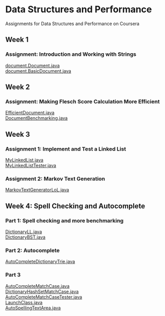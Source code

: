 # Data Structures and Performance
Assignments for Data Structures and Performance on Coursera

## Week 1
### Assignment: Introduction and Working with Strings
[document.Document.java](https://github.com/akueisara/data-structures-optimizing-performance/blob/master/MOOCTextEditor/src/document/Document.java) </br>
[document.BasicDocument.java](https://github.com/akueisara/data-structures-optimizing-performance/blob/master/MOOCTextEditor/src/document/BasicDocument.java) </br>

## Week 2
### Assignment: Making Flesch Score Calculation More Efficient
[EfficientDocument.java](https://github.com/akueisara/data-structures-and-performance/blob/master/MOOCTextEditor/src/document/EfficientDocument.java) </br>
[DocumentBenchmarking.java](https://github.com/akueisara/data-structures-and-performance/blob/master/MOOCTextEditor/src/document/DocumentBenchmarking.java) </br>

## Week 3
### Assignment 1: Implement and Test a Linked List
[MyLinkedList.java](https://github.com/akueisara/data-structures-and-performance/blob/master/MOOCTextEditor/src/textgen/MyLinkedList.java) </br>
[MyLinkedListTester.java](https://github.com/akueisara/data-structures-and-performance/blob/master/MOOCTextEditor/src/textgen/MyLinkedListTester.java) </br>
### Assignment 2: Markov Text Generation
[MarkovTextGeneratorLoL.java](https://github.com/akueisara/data-structures-and-performance/blob/master/MOOCTextEditor/src/textgen/MarkovTextGeneratorLoL.java) </br>

## Week 4: Spell Checking and Autocomplete
### Part 1: Spell checking and more benchmarking
[DictionaryLL.java](https://github.com/akueisara/data-structures-optimizing-performance/tree/master/MOOCTextEditor/src/spelling/DictionaryLL.java) </br>
[DictionaryBST.java](https://github.com/akueisara/data-structures-optimizing-performance/tree/master/MOOCTextEditor/src/spelling/DictionaryBST.java) </br>
### Part 2: Autocomplete
[AutoCompleteDictionaryTrie.java](https://github.com/akueisara/data-structures-optimizing-performance/tree/master/MOOCTextEditor/src/spelling/AutoCompleteDictionaryTrie.java) </br>
### Part 3
[AutoCompleteMatchCase.java](https://github.com/akueisara/data-structures-optimizing-performance/tree/master/MOOCTextEditor/src/spelling/AutoCompleteMatchCase.java) </br>
[DictionaryHashSetMatchCase.java](https://github.com/akueisara/data-structures-optimizing-performance/tree/master/MOOCTextEditor/src/spelling/DictionaryHashSetMatchCase.java) </br>
[AutoCompleteMatchCaseTester.java](https://github.com/akueisara/data-structures-optimizing-performance/tree/master/MOOCTextEditor/src/spelling/AutoCompleteMatchCaseTester.java) </br>
[LaunchClass.java](https://github.com/akueisara/data-structures-optimizing-performance/tree/master/MOOCTextEditor/src/application/LaunchClass.java) </br>
[AutoSpellingTextArea.java](https://github.com/akueisara/data-structures-optimizing-performance/tree/master/MOOCTextEditor/src/application/AutoSpellingTextArea.java) </br>